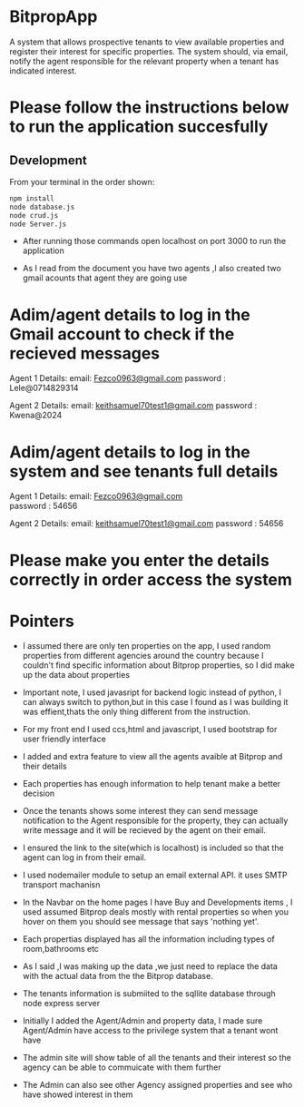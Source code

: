 # BitpropApp
A system that allows prospective tenants to view available properties and register their interest for specific properties. The system should, via email, notify the agent responsible for the relevant property when a tenant has indicated interest.


# Please follow the instructions below to run the application succesfully


## Development


From your terminal in the order shown:

```sh
npm install
node database.js
node crud.js
node Server.js

```
* After running those commands open localhost on port 3000 to run the application


* As I read from the document you have two agents ,I also created two gmail acounts that agent they are going use

# Adim/agent details to log in the Gmail account to check if the recieved messages

 Agent 1 Details:
   email: Fezco0963@gmail.com 
   password : Lele@0714829314  

 Agent 2 Details:
   email: keithsamuel70test1@gmail.com
   password : Kwena@2024
   
# Adim/agent details to log in the system and see tenants full details

 Agent 1 Details:
   email: Fezco0963@gmail.com  
   password : 54656

 Agent 2 Details:
   email: keithsamuel70test1@gmail.com
   password : 54656 


# Please make you enter the details correctly in order access the system


# Pointers

 * I assumed there are only ten properties on the app, I used random properties from different agencies around the country 
   because I couldn't find specific information about Bitprop properties, so I did make up the data about properties

 * Important note, I used javasript for backend logic instead of python, I can always switch to python,but in this case
   I found as I was building it was effient,thats the only thing different from the instruction.
 * For my front end I used ccs,html and javascript, I used bootstrap for user friendly interface
 * I added and extra feature to view all the agents avaible at Bitprop and their details
 * Each properties has enough information to help tenant make a better decision
 * Once the tenants shows some interest they can send message notification to the Agent responsible for the property,
   they can actually write message and it will be recieved by the agent on their email.
 * I ensured the link to the site(which is localhost) is included so that the agent can log in from their email.

 * I used nodemailer module to setup an email external API. it uses SMTP transport machanisn
 * In the Navbar on the home pages I have Buy and Developments items , I used assumed  Bitprop deals
   mostly with rental properties so when you hover on them you should see message that says 'nothing yet'.
 * Each propertias displayed has all the information including types of room,bathrooms  etc
 * As I said ,I was making up the data ,we just need to replace the data with the actual data from the
  the Bitprop database.
 * The tenants information is submiited to the sqllite database through node express server
 * Initially I added the Agent/Admin  and property data, I made sure Agent/Admin have access to the privilege system that a tenant wont have
 * The admin site will show table of all the tenants and their interest so the agency can be able to commuicate with them further
 * The Admin can also see other Agency assigned properties and see who have showed interest in them


